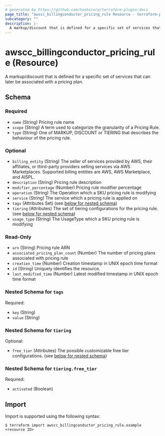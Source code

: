 ```yaml
---
# generated by https://github.com/hashicorp/terraform-plugin-docs
page_title: "awscc_billingconductor_pricing_rule Resource - terraform-provider-awscc"
subcategory: ""
description: |-
  A markup/discount that is defined for a specific set of services that can later be associated with a pricing plan.
---
```


# awscc_billingconductor_pricing_rule (Resource)

A markup/discount that is defined for a specific set of services that can later be associated with a pricing plan.



<!-- schema generated by tfplugindocs -->
## Schema

### Required

- `name` (String) Pricing rule name
- `scope` (String) A term used to categorize the granularity of a Pricing Rule.
- `type` (String) One of MARKUP, DISCOUNT or TIERING that describes the behaviour of the pricing rule.

### Optional

- `billing_entity` (String) The seller of services provided by AWS, their affiliates, or third-party providers selling services via AWS Marketplaces. Supported billing entities are AWS, AWS Marketplace, and AISPL.
- `description` (String) Pricing rule description
- `modifier_percentage` (Number) Pricing rule modifier percentage
- `operation` (String) The Operation which a SKU pricing rule is modifying
- `service` (String) The service which a pricing rule is applied on
- `tags` (Attributes Set) (see [below for nested schema](#nestedatt--tags))
- `tiering` (Attributes) The set of tiering configurations for the pricing rule. (see [below for nested schema](#nestedatt--tiering))
- `usage_type` (String) The UsageType which a SKU pricing rule is modifying

### Read-Only

- `arn` (String) Pricing rule ARN
- `associated_pricing_plan_count` (Number) The number of pricing plans associated with pricing rule
- `creation_time` (Number) Creation timestamp in UNIX epoch time format
- `id` (String) Uniquely identifies the resource.
- `last_modified_time` (Number) Latest modified timestamp in UNIX epoch time format

<a id="nestedatt--tags"></a>
### Nested Schema for `tags`

Required:

- `key` (String)
- `value` (String)


<a id="nestedatt--tiering"></a>
### Nested Schema for `tiering`

Optional:

- `free_tier` (Attributes) The possible customizable free tier configurations. (see [below for nested schema](#nestedatt--tiering--free_tier))

<a id="nestedatt--tiering--free_tier"></a>
### Nested Schema for `tiering.free_tier`

Required:

- `activated` (Boolean)

## Import

Import is supported using the following syntax:

```shell
$ terraform import awscc_billingconductor_pricing_rule.example <resource ID>
```
